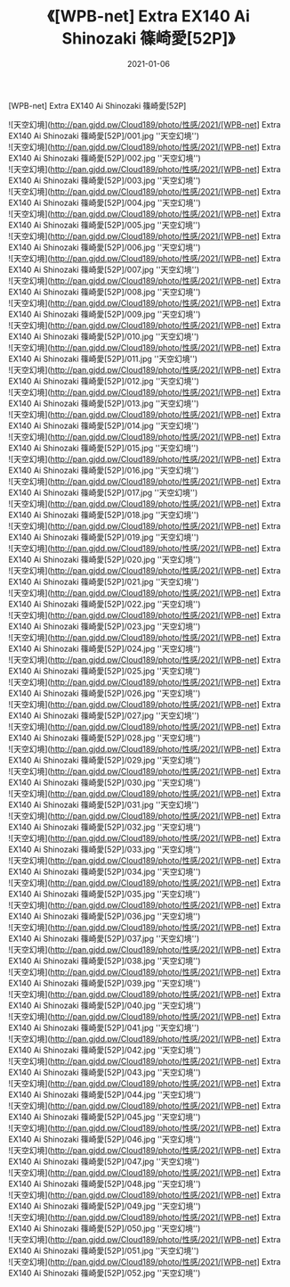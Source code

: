 ﻿---
layout: post
title:  《[WPB-net] Extra EX140 Ai Shinozaki 篠崎愛[52P]》
date:   2021-01-06
img: http://pan.gjdd.pw/Cloud189/photo/性感/2021/[WPB-net] Extra EX140 Ai Shinozaki 篠崎愛[52P]/000.jpg
categories: [美女, 性感, 泳衣]
---

[WPB-net] Extra EX140 Ai Shinozaki 篠崎愛[52P]



![天空幻境](http://pan.gjdd.pw/Cloud189/photo/性感/2021/[WPB-net] Extra EX140 Ai Shinozaki 篠崎愛[52P]/001.jpg ''天空幻境'') <br>
![天空幻境](http://pan.gjdd.pw/Cloud189/photo/性感/2021/[WPB-net] Extra EX140 Ai Shinozaki 篠崎愛[52P]/002.jpg ''天空幻境'') <br>
![天空幻境](http://pan.gjdd.pw/Cloud189/photo/性感/2021/[WPB-net] Extra EX140 Ai Shinozaki 篠崎愛[52P]/003.jpg ''天空幻境'') <br>
![天空幻境](http://pan.gjdd.pw/Cloud189/photo/性感/2021/[WPB-net] Extra EX140 Ai Shinozaki 篠崎愛[52P]/004.jpg ''天空幻境'') <br>
![天空幻境](http://pan.gjdd.pw/Cloud189/photo/性感/2021/[WPB-net] Extra EX140 Ai Shinozaki 篠崎愛[52P]/005.jpg ''天空幻境'') <br>
![天空幻境](http://pan.gjdd.pw/Cloud189/photo/性感/2021/[WPB-net] Extra EX140 Ai Shinozaki 篠崎愛[52P]/006.jpg ''天空幻境'') <br>
![天空幻境](http://pan.gjdd.pw/Cloud189/photo/性感/2021/[WPB-net] Extra EX140 Ai Shinozaki 篠崎愛[52P]/007.jpg ''天空幻境'') <br>
![天空幻境](http://pan.gjdd.pw/Cloud189/photo/性感/2021/[WPB-net] Extra EX140 Ai Shinozaki 篠崎愛[52P]/008.jpg ''天空幻境'') <br>
![天空幻境](http://pan.gjdd.pw/Cloud189/photo/性感/2021/[WPB-net] Extra EX140 Ai Shinozaki 篠崎愛[52P]/009.jpg ''天空幻境'') <br>
![天空幻境](http://pan.gjdd.pw/Cloud189/photo/性感/2021/[WPB-net] Extra EX140 Ai Shinozaki 篠崎愛[52P]/010.jpg ''天空幻境'') <br>
![天空幻境](http://pan.gjdd.pw/Cloud189/photo/性感/2021/[WPB-net] Extra EX140 Ai Shinozaki 篠崎愛[52P]/011.jpg ''天空幻境'') <br>
![天空幻境](http://pan.gjdd.pw/Cloud189/photo/性感/2021/[WPB-net] Extra EX140 Ai Shinozaki 篠崎愛[52P]/012.jpg ''天空幻境'') <br>
![天空幻境](http://pan.gjdd.pw/Cloud189/photo/性感/2021/[WPB-net] Extra EX140 Ai Shinozaki 篠崎愛[52P]/013.jpg ''天空幻境'') <br>
![天空幻境](http://pan.gjdd.pw/Cloud189/photo/性感/2021/[WPB-net] Extra EX140 Ai Shinozaki 篠崎愛[52P]/014.jpg ''天空幻境'') <br>
![天空幻境](http://pan.gjdd.pw/Cloud189/photo/性感/2021/[WPB-net] Extra EX140 Ai Shinozaki 篠崎愛[52P]/015.jpg ''天空幻境'') <br>
![天空幻境](http://pan.gjdd.pw/Cloud189/photo/性感/2021/[WPB-net] Extra EX140 Ai Shinozaki 篠崎愛[52P]/016.jpg ''天空幻境'') <br>
![天空幻境](http://pan.gjdd.pw/Cloud189/photo/性感/2021/[WPB-net] Extra EX140 Ai Shinozaki 篠崎愛[52P]/017.jpg ''天空幻境'') <br>
![天空幻境](http://pan.gjdd.pw/Cloud189/photo/性感/2021/[WPB-net] Extra EX140 Ai Shinozaki 篠崎愛[52P]/018.jpg ''天空幻境'') <br>
![天空幻境](http://pan.gjdd.pw/Cloud189/photo/性感/2021/[WPB-net] Extra EX140 Ai Shinozaki 篠崎愛[52P]/019.jpg ''天空幻境'') <br>
![天空幻境](http://pan.gjdd.pw/Cloud189/photo/性感/2021/[WPB-net] Extra EX140 Ai Shinozaki 篠崎愛[52P]/020.jpg ''天空幻境'') <br>
![天空幻境](http://pan.gjdd.pw/Cloud189/photo/性感/2021/[WPB-net] Extra EX140 Ai Shinozaki 篠崎愛[52P]/021.jpg ''天空幻境'') <br>
![天空幻境](http://pan.gjdd.pw/Cloud189/photo/性感/2021/[WPB-net] Extra EX140 Ai Shinozaki 篠崎愛[52P]/022.jpg ''天空幻境'') <br>
![天空幻境](http://pan.gjdd.pw/Cloud189/photo/性感/2021/[WPB-net] Extra EX140 Ai Shinozaki 篠崎愛[52P]/023.jpg ''天空幻境'') <br>
![天空幻境](http://pan.gjdd.pw/Cloud189/photo/性感/2021/[WPB-net] Extra EX140 Ai Shinozaki 篠崎愛[52P]/024.jpg ''天空幻境'') <br>
![天空幻境](http://pan.gjdd.pw/Cloud189/photo/性感/2021/[WPB-net] Extra EX140 Ai Shinozaki 篠崎愛[52P]/025.jpg ''天空幻境'') <br>
![天空幻境](http://pan.gjdd.pw/Cloud189/photo/性感/2021/[WPB-net] Extra EX140 Ai Shinozaki 篠崎愛[52P]/026.jpg ''天空幻境'') <br>
![天空幻境](http://pan.gjdd.pw/Cloud189/photo/性感/2021/[WPB-net] Extra EX140 Ai Shinozaki 篠崎愛[52P]/027.jpg ''天空幻境'') <br>
![天空幻境](http://pan.gjdd.pw/Cloud189/photo/性感/2021/[WPB-net] Extra EX140 Ai Shinozaki 篠崎愛[52P]/028.jpg ''天空幻境'') <br>
![天空幻境](http://pan.gjdd.pw/Cloud189/photo/性感/2021/[WPB-net] Extra EX140 Ai Shinozaki 篠崎愛[52P]/029.jpg ''天空幻境'') <br>
![天空幻境](http://pan.gjdd.pw/Cloud189/photo/性感/2021/[WPB-net] Extra EX140 Ai Shinozaki 篠崎愛[52P]/030.jpg ''天空幻境'') <br>
![天空幻境](http://pan.gjdd.pw/Cloud189/photo/性感/2021/[WPB-net] Extra EX140 Ai Shinozaki 篠崎愛[52P]/031.jpg ''天空幻境'') <br>
![天空幻境](http://pan.gjdd.pw/Cloud189/photo/性感/2021/[WPB-net] Extra EX140 Ai Shinozaki 篠崎愛[52P]/032.jpg ''天空幻境'') <br>
![天空幻境](http://pan.gjdd.pw/Cloud189/photo/性感/2021/[WPB-net] Extra EX140 Ai Shinozaki 篠崎愛[52P]/033.jpg ''天空幻境'') <br>
![天空幻境](http://pan.gjdd.pw/Cloud189/photo/性感/2021/[WPB-net] Extra EX140 Ai Shinozaki 篠崎愛[52P]/034.jpg ''天空幻境'') <br>
![天空幻境](http://pan.gjdd.pw/Cloud189/photo/性感/2021/[WPB-net] Extra EX140 Ai Shinozaki 篠崎愛[52P]/035.jpg ''天空幻境'') <br>
![天空幻境](http://pan.gjdd.pw/Cloud189/photo/性感/2021/[WPB-net] Extra EX140 Ai Shinozaki 篠崎愛[52P]/036.jpg ''天空幻境'') <br>
![天空幻境](http://pan.gjdd.pw/Cloud189/photo/性感/2021/[WPB-net] Extra EX140 Ai Shinozaki 篠崎愛[52P]/037.jpg ''天空幻境'') <br>
![天空幻境](http://pan.gjdd.pw/Cloud189/photo/性感/2021/[WPB-net] Extra EX140 Ai Shinozaki 篠崎愛[52P]/038.jpg ''天空幻境'') <br>
![天空幻境](http://pan.gjdd.pw/Cloud189/photo/性感/2021/[WPB-net] Extra EX140 Ai Shinozaki 篠崎愛[52P]/039.jpg ''天空幻境'') <br>
![天空幻境](http://pan.gjdd.pw/Cloud189/photo/性感/2021/[WPB-net] Extra EX140 Ai Shinozaki 篠崎愛[52P]/040.jpg ''天空幻境'') <br>
![天空幻境](http://pan.gjdd.pw/Cloud189/photo/性感/2021/[WPB-net] Extra EX140 Ai Shinozaki 篠崎愛[52P]/041.jpg ''天空幻境'') <br>
![天空幻境](http://pan.gjdd.pw/Cloud189/photo/性感/2021/[WPB-net] Extra EX140 Ai Shinozaki 篠崎愛[52P]/042.jpg ''天空幻境'') <br>
![天空幻境](http://pan.gjdd.pw/Cloud189/photo/性感/2021/[WPB-net] Extra EX140 Ai Shinozaki 篠崎愛[52P]/043.jpg ''天空幻境'') <br>
![天空幻境](http://pan.gjdd.pw/Cloud189/photo/性感/2021/[WPB-net] Extra EX140 Ai Shinozaki 篠崎愛[52P]/044.jpg ''天空幻境'') <br>
![天空幻境](http://pan.gjdd.pw/Cloud189/photo/性感/2021/[WPB-net] Extra EX140 Ai Shinozaki 篠崎愛[52P]/045.jpg ''天空幻境'') <br>
![天空幻境](http://pan.gjdd.pw/Cloud189/photo/性感/2021/[WPB-net] Extra EX140 Ai Shinozaki 篠崎愛[52P]/046.jpg ''天空幻境'') <br>
![天空幻境](http://pan.gjdd.pw/Cloud189/photo/性感/2021/[WPB-net] Extra EX140 Ai Shinozaki 篠崎愛[52P]/047.jpg ''天空幻境'') <br>
![天空幻境](http://pan.gjdd.pw/Cloud189/photo/性感/2021/[WPB-net] Extra EX140 Ai Shinozaki 篠崎愛[52P]/048.jpg ''天空幻境'') <br>
![天空幻境](http://pan.gjdd.pw/Cloud189/photo/性感/2021/[WPB-net] Extra EX140 Ai Shinozaki 篠崎愛[52P]/049.jpg ''天空幻境'') <br>
![天空幻境](http://pan.gjdd.pw/Cloud189/photo/性感/2021/[WPB-net] Extra EX140 Ai Shinozaki 篠崎愛[52P]/050.jpg ''天空幻境'') <br>
![天空幻境](http://pan.gjdd.pw/Cloud189/photo/性感/2021/[WPB-net] Extra EX140 Ai Shinozaki 篠崎愛[52P]/051.jpg ''天空幻境'') <br>
![天空幻境](http://pan.gjdd.pw/Cloud189/photo/性感/2021/[WPB-net] Extra EX140 Ai Shinozaki 篠崎愛[52P]/052.jpg ''天空幻境'') <br>